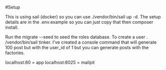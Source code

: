 #Setup

This is using sail (docker)  so you can use ./vendor/bin/sail up -d. The setup details are in the .env.example so you can just copy that then composer install.

Run the migrate --seed to seed the roles database. To create a user . /vendor/bin/sail tinker. I've created a console command that will generate 100 post but with the user_id of 1 but you can generate posts with the factories.

localhost:80 = app 
localhost:8025 = mailpit
